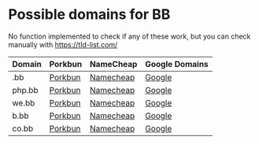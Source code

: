 # Possible domains for BB

No function implemented to check if any of these work, but you can check manually with https://tld-list.com/

| Domain | Porkbun | NameCheap | Google Domains |
|---|---|---|---|
| .bb | [Porkbun](https://porkbun.com/checkout/search?prb=e814663da1&tlds=&idnLanguage=&search=search&q=.bb) | [Namecheap](https://www.namecheap.com/domains/registration/results/?domain=.bb) | [Google](https://domains.google.com/registrar/search?searchTerm=.bb) |
| php.bb | [Porkbun](https://porkbun.com/checkout/search?prb=e814663da1&tlds=&idnLanguage=&search=search&q=php.bb) | [Namecheap](https://www.namecheap.com/domains/registration/results/?domain=php.bb) | [Google](https://domains.google.com/registrar/search?searchTerm=php.bb) |
| we.bb | [Porkbun](https://porkbun.com/checkout/search?prb=e814663da1&tlds=&idnLanguage=&search=search&q=we.bb) | [Namecheap](https://www.namecheap.com/domains/registration/results/?domain=we.bb) | [Google](https://domains.google.com/registrar/search?searchTerm=we.bb) |
| b.bb | [Porkbun](https://porkbun.com/checkout/search?prb=e814663da1&tlds=&idnLanguage=&search=search&q=b.bb) | [Namecheap](https://www.namecheap.com/domains/registration/results/?domain=b.bb) | [Google](https://domains.google.com/registrar/search?searchTerm=b.bb) |
| co.bb | [Porkbun](https://porkbun.com/checkout/search?prb=e814663da1&tlds=&idnLanguage=&search=search&q=co.bb) | [Namecheap](https://www.namecheap.com/domains/registration/results/?domain=co.bb) | [Google](https://domains.google.com/registrar/search?searchTerm=co.bb) |
